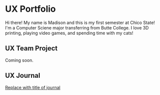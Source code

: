 # UX Portfolio

Hi there! My name is Madison and this is my first semester at Chico State! I'm a Computer Sciene major transferring from Butte College. I love 3D printing, playing video games, and spending time with my cats!

## UX Team Project

Coming soon.

## UX Journal

[Replace with title of journal](j01/)
